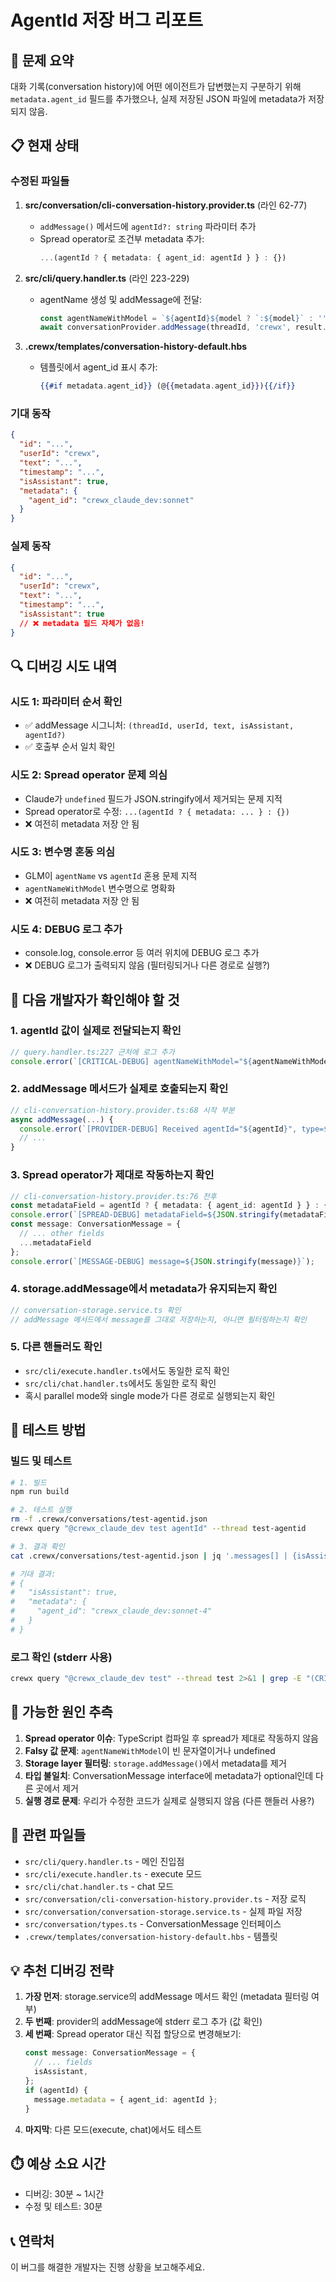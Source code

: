 # AgentId 저장 버그 리포트

## 🐛 문제 요약
대화 기록(conversation history)에 어떤 에이전트가 답변했는지 구분하기 위해 `metadata.agent_id` 필드를 추가했으나, 실제 저장된 JSON 파일에 metadata가 저장되지 않음.

## 📋 현재 상태

### 수정된 파일들
1. **src/conversation/cli-conversation-history.provider.ts** (라인 62-77)
   - `addMessage()` 메서드에 `agentId?: string` 파라미터 추가
   - Spread operator로 조건부 metadata 추가:
     ```typescript
     ...(agentId ? { metadata: { agent_id: agentId } } : {})
     ```

2. **src/cli/query.handler.ts** (라인 223-229)
   - agentName 생성 및 addMessage에 전달:
     ```typescript
     const agentNameWithModel = `${agentId}${model ? `:${model}` : ''}`;
     await conversationProvider.addMessage(threadId, 'crewx', result.response, true, agentNameWithModel);
     ```

3. **.crewx/templates/conversation-history-default.hbs**
   - 템플릿에서 agent_id 표시 추가:
     ```handlebars
     {{#if metadata.agent_id}} (@{{metadata.agent_id}}){{/if}}
     ```

### 기대 동작
```json
{
  "id": "...",
  "userId": "crewx",
  "text": "...",
  "timestamp": "...",
  "isAssistant": true,
  "metadata": {
    "agent_id": "crewx_claude_dev:sonnet"
  }
}
```

### 실제 동작
```json
{
  "id": "...",
  "userId": "crewx",
  "text": "...",
  "timestamp": "...",
  "isAssistant": true
  // ❌ metadata 필드 자체가 없음!
}
```

## 🔍 디버깅 시도 내역

### 시도 1: 파라미터 순서 확인
- ✅ addMessage 시그니처: `(threadId, userId, text, isAssistant, agentId?)`
- ✅ 호출부 순서 일치 확인

### 시도 2: Spread operator 문제 의심
- Claude가 `undefined` 필드가 JSON.stringify에서 제거되는 문제 지적
- Spread operator로 수정: `...(agentId ? { metadata: ... } : {})`
- ❌ 여전히 metadata 저장 안 됨

### 시도 3: 변수명 혼동 의심
- GLM이 `agentName` vs `agentId` 혼용 문제 지적
- `agentNameWithModel` 변수명으로 명확화
- ❌ 여전히 metadata 저장 안 됨

### 시도 4: DEBUG 로그 추가
- console.log, console.error 등 여러 위치에 DEBUG 로그 추가
- ❌ DEBUG 로그가 출력되지 않음 (필터링되거나 다른 경로로 실행?)

## 🎯 다음 개발자가 확인해야 할 것

### 1. agentId 값이 실제로 전달되는지 확인
```typescript
// query.handler.ts:227 근처에 로그 추가
console.error(`[CRITICAL-DEBUG] agentNameWithModel="${agentNameWithModel}", type=${typeof agentNameWithModel}, truthy=${!!agentNameWithModel}`);
```

### 2. addMessage 메서드가 실제로 호출되는지 확인
```typescript
// cli-conversation-history.provider.ts:68 시작 부분
async addMessage(...) {
  console.error(`[PROVIDER-DEBUG] Received agentId="${agentId}", type=${typeof agentId}, truthy=${!!agentId}`);
  // ...
}
```

### 3. Spread operator가 제대로 작동하는지 확인
```typescript
// cli-conversation-history.provider.ts:76 전후
const metadataField = agentId ? { metadata: { agent_id: agentId } } : {};
console.error(`[SPREAD-DEBUG] metadataField=${JSON.stringify(metadataField)}`);
const message: ConversationMessage = {
  // ... other fields
  ...metadataField
};
console.error(`[MESSAGE-DEBUG] message=${JSON.stringify(message)}`);
```

### 4. storage.addMessage에서 metadata가 유지되는지 확인
```typescript
// conversation-storage.service.ts 확인
// addMessage 메서드에서 message를 그대로 저장하는지, 아니면 필터링하는지 확인
```

### 5. 다른 핸들러도 확인
- `src/cli/execute.handler.ts`에서도 동일한 로직 확인
- `src/cli/chat.handler.ts`에서도 동일한 로직 확인
- 혹시 parallel mode와 single mode가 다른 경로로 실행되는지 확인

## 📝 테스트 방법

### 빌드 및 테스트
```bash
# 1. 빌드
npm run build

# 2. 테스트 실행
rm -f .crewx/conversations/test-agentid.json
crewx query "@crewx_claude_dev test agentId" --thread test-agentid

# 3. 결과 확인
cat .crewx/conversations/test-agentid.json | jq '.messages[] | {isAssistant, metadata}'

# 기대 결과:
# {
#   "isAssistant": true,
#   "metadata": {
#     "agent_id": "crewx_claude_dev:sonnet-4"
#   }
# }
```

### 로그 확인 (stderr 사용)
```bash
crewx query "@crewx_claude_dev test" --thread test 2>&1 | grep -E "(CRITICAL-DEBUG|PROVIDER-DEBUG|SPREAD-DEBUG|MESSAGE-DEBUG)"
```

## 🔧 가능한 원인 추측

1. **Spread operator 이슈**: TypeScript 컴파일 후 spread가 제대로 작동하지 않음
2. **Falsy 값 문제**: `agentNameWithModel`이 빈 문자열이거나 undefined
3. **Storage layer 필터링**: `storage.addMessage()`에서 metadata를 제거
4. **타입 불일치**: ConversationMessage interface에 metadata가 optional인데 다른 곳에서 제거
5. **실행 경로 문제**: 우리가 수정한 코드가 실제로 실행되지 않음 (다른 핸들러 사용?)

## 📂 관련 파일들

- `src/cli/query.handler.ts` - 메인 진입점
- `src/cli/execute.handler.ts` - execute 모드
- `src/cli/chat.handler.ts` - chat 모드
- `src/conversation/cli-conversation-history.provider.ts` - 저장 로직
- `src/conversation/conversation-storage.service.ts` - 실제 파일 저장
- `src/conversation/types.ts` - ConversationMessage 인터페이스
- `.crewx/templates/conversation-history-default.hbs` - 템플릿

## 💡 추천 디버깅 전략

1. **가장 먼저**: storage.service의 addMessage 메서드 확인 (metadata 필터링 여부)
2. **두 번째**: provider의 addMessage에 stderr 로그 추가 (값 확인)
3. **세 번째**: Spread operator 대신 직접 할당으로 변경해보기:
   ```typescript
   const message: ConversationMessage = {
     // ... fields
     isAssistant,
   };
   if (agentId) {
     message.metadata = { agent_id: agentId };
   }
   ```
4. **마지막**: 다른 모드(execute, chat)에서도 테스트

## ⏱️ 예상 소요 시간
- 디버깅: 30분 ~ 1시간
- 수정 및 테스트: 30분

## 📞 연락처
이 버그를 해결한 개발자는 진행 상황을 보고해주세요.
